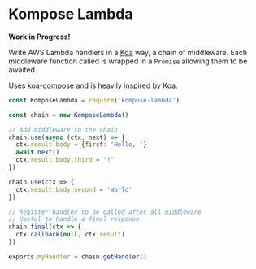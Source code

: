 # Kompose Lambda

**Work in Progress!**

Write AWS Lambda handlers in a [Koa](https://github.com/koajs/koa) way, a chain of middleware. Each middleware function called is wrapped in a `Promise` allowing them to be awaited. 

Uses [koa-compose](https://github.com/koajs/compose) and is heavily inspired by Koa.

```javascript
const KomposeLambda = require('kompose-lambda')

const chain = new KomposeLambda()

// Add middleware to the chain
chain.use(async (ctx, next) => {
  ctx.result.body = {first: 'Hello, '}
  await next()
  ctx.result.body.third = '!'
})

chain.use(ctx => {
  ctx.result.body.second = 'World'
})

// Register handler to be called after all middleware
// Useful to handle a final response
chain.final(ctx => {
  ctx.callback(null, ctx.result)
})

exports.myHandler = chain.getHandler()

```